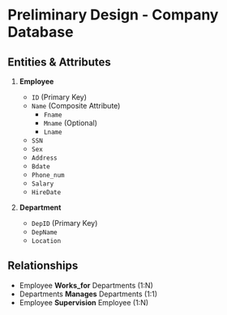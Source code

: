 # Preliminary Design - Company Database

## Entities & Attributes
1. **Employee**
   - `ID` (Primary Key)
   - `Name` (Composite Attribute)
     - `Fname`
     - `Mname` (Optional)
     - `Lname`
   - `SSN`
   - `Sex`
   - `Address`
   - `Bdate`
   - `Phone_num`
   - `Salary`
   - `HireDate`
  
2. **Department**
   - `DepID` (Primary Key)
   - `DepName`
   - `Location`

## Relationships
- Employee **Works_for** Departments (1:N)
- Departments **Manages** Departments (1:1)  
- Employee **Supervision** Employee (1:N)
